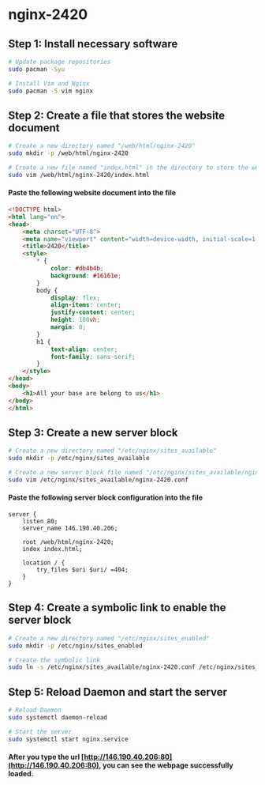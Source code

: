 # nginx-2420

## Step 1: Install necessary software

```bash
# Update package repositories
sudo pacman -Syu

# Install Vim and Nginx
sudo pacman -S vim nginx
```

## Step 2: Create a file that stores the website document

```bash
# Create a new directory named "/web/html/nginx-2420"
sudo mkdir -p /web/html/nginx-2420

# Create a new file named "index.html" in the directory to store the website document
sudo vim /web/html/nginx-2420/index.html
```

#### Paste the following website document into the file

```html
<!DOCTYPE html>
<html lang="en">
<head>
    <meta charset="UTF-8">
    <meta name="viewport" content="width=device-width, initial-scale=1.0">
    <title>2420</title>
    <style>
        * {
            color: #db4b4b;
            background: #16161e;
        }
        body {
            display: flex;
            align-items: center;
            justify-content: center;
            height: 100vh;
            margin: 0;
        }
        h1 {
            text-align: center;
            font-family: sans-serif;
        }
    </style>
</head>
<body>
    <h1>All your base are belong to us</h1>
</body>
</html>
```

## Step 3: Create a new server block

```bash
# Create a new directory named "/etc/nginx/sites_available"
sudo mkdir -p /etc/nginx/sites_available

# Create a new server block file named "/etc/nginx/sites_available/nginx-2420.conf" in the directory
sudo vim /etc/nginx/sites_available/nginx-2420.conf
```

#### Paste the following server block configuration into the file

```
server {
    listen 80;
    server_name 146.190.40.206;
    
    root /web/html/nginx-2420;
    index index.html;
    
    location / {
        try_files $uri $uri/ =404;
    }
}
```

## Step 4: Create a symbolic link to enable the server block

```bash
# Create a new directory named "/etc/nginx/sites_enabled"
sudo mkdir -p /etc/nginx/sites_enabled

# Create the symbolic link
sudo ln -s /etc/nginx/sites_available/nginx-2420.conf /etc/nginx/sites_enabled
```

## Step 5: Reload Daemon and start the server

```bash
# Reload Daemon
sudo systemctl daemon-reload

# Start the server
sudo systemctl start nginx.service
```

#### After you type the url [http://146.190.40.206:80](http://146.190.40.206:80), you can see the webpage successfully loaded.
